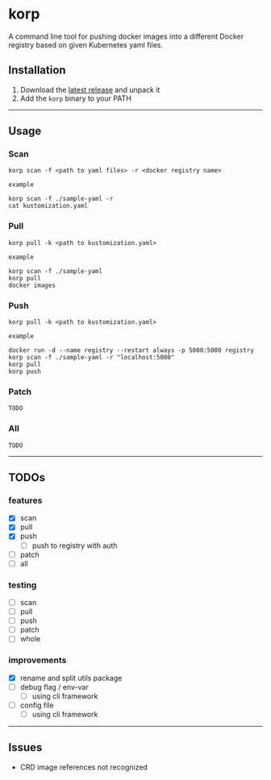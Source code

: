 # korp

A command line tool for pushing docker images into a different Docker registry based on given Kubernetes yaml files.

## Installation

1. Download the [latest release](https://github.com/swisscom/korp/releases) and unpack it
2. Add the `korp` binary to your PATH

---

## Usage

### Scan

```
korp scan -f <path to yaml files> -r <docker registry name>
```

`example`

```
korp scan -f ./sample-yaml -r
cat kustomization.yaml
```

### Pull

```
korp pull -k <path to kustomization.yaml>
```

`example`

```
korp scan -f ./sample-yaml
korp pull
docker images
```

### Push

```
korp pull -k <path to kustomization.yaml>
```

`example`

```
docker run -d --name registry --restart always -p 5000:5000 registry
korp scan -f ./sample-yaml -r "localhost:5000"
korp pull
korp push
```

### Patch

`TODO`

### All

`TODO`

---

## TODOs

### features

- [x] scan
- [x] pull
- [x] push
  - [ ] push to registry with auth
- [ ] patch
- [ ] all

### testing

- [ ] scan
- [ ] pull
- [ ] push
- [ ] patch
- [ ] whole

### improvements

- [x] rename and split utils package
- [ ] debug flag / env-var
  - [ ] using cli framework
- [ ] config file
  - [ ] using cli framework

---

## Issues

- CRD image references not recognized
